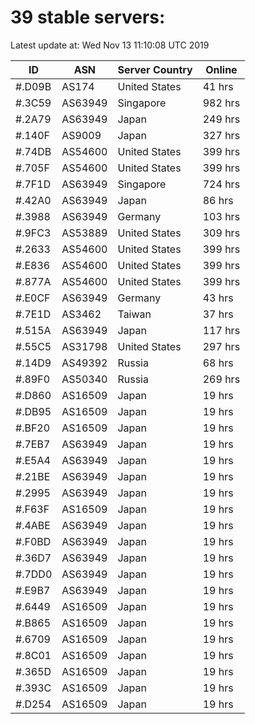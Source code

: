 # 39 stable servers:

Latest update at: Wed Nov 13 11:10:08 UTC 2019

| ID | ASN | Server Country | Online |
| -- | --- | -------------- | ------ |
| #.D09B | AS174 | United States | 41 hrs |
| #.3C59 | AS63949 | Singapore | 982 hrs |
| #.2A79 | AS63949 | Japan | 249 hrs |
| #.140F | AS9009 | Japan | 327 hrs |
| #.74DB | AS54600 | United States | 399 hrs |
| #.705F | AS54600 | United States | 399 hrs |
| #.7F1D | AS63949 | Singapore | 724 hrs |
| #.42A0 | AS63949 | Japan | 86 hrs |
| #.3988 | AS63949 | Germany | 103 hrs |
| #.9FC3 | AS53889 | United States | 309 hrs |
| #.2633 | AS54600 | United States | 399 hrs |
| #.E836 | AS54600 | United States | 399 hrs |
| #.877A | AS54600 | United States | 399 hrs |
| #.E0CF | AS63949 | Germany | 43 hrs |
| #.7E1D | AS3462 | Taiwan | 37 hrs |
| #.515A | AS63949 | Japan | 117 hrs |
| #.55C5 | AS31798 | United States | 297 hrs |
| #.14D9 | AS49392 | Russia | 68 hrs |
| #.89F0 | AS50340 | Russia | 269 hrs |
| #.D860 | AS16509 | Japan | 19 hrs |
| #.DB95 | AS16509 | Japan | 19 hrs |
| #.BF20 | AS16509 | Japan | 19 hrs |
| #.7EB7 | AS63949 | Japan | 19 hrs |
| #.E5A4 | AS63949 | Japan | 19 hrs |
| #.21BE | AS63949 | Japan | 19 hrs |
| #.2995 | AS63949 | Japan | 19 hrs |
| #.F63F | AS16509 | Japan | 19 hrs |
| #.4ABE | AS63949 | Japan | 19 hrs |
| #.F0BD | AS63949 | Japan | 19 hrs |
| #.36D7 | AS63949 | Japan | 19 hrs |
| #.7DD0 | AS63949 | Japan | 19 hrs |
| #.E9B7 | AS63949 | Japan | 19 hrs |
| #.6449 | AS16509 | Japan | 19 hrs |
| #.B865 | AS16509 | Japan | 19 hrs |
| #.6709 | AS16509 | Japan | 19 hrs |
| #.8C01 | AS16509 | Japan | 19 hrs |
| #.365D | AS16509 | Japan | 19 hrs |
| #.393C | AS16509 | Japan | 19 hrs |
| #.D254 | AS16509 | Japan | 19 hrs |

